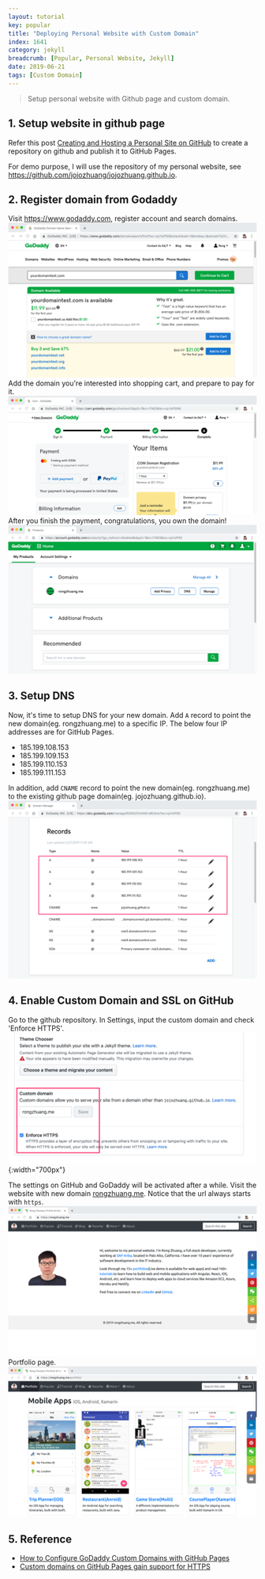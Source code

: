 ```yaml
---
layout: tutorial
key: popular
title: "Deploying Personal Website with Custom Domain"
index: 1641
category: jekyll
breadcrumb: [Popular, Personal Website, Jekyll]
date: 2019-06-21
tags: [Custom Domain]
---
```


> Setup personal website with Github page and custom domain.

## 1. Setup website in github page
Refer this post [Creating and Hosting a Personal Site on GitHub](http://jmcglone.com/guides/github-pages/) to create a repository on github and publish it to GitHub Pages.

For demo purpose, I will use the repository of my personal website, see https://github.com/jojozhuang/jojozhuang.github.io.

## 2. Register domain from Godaddy
Visit https://www.godaddy.com, register account and search domains.
![image](/public/images/jekyll/1641/godaddy_searchdomain.png)
Add the domain you're interested into shopping cart, and prepare to pay for it.
![image](/public/images/jekyll/1641/godaddy_cart.png)
After you finish the payment, congratulations, you own the domain!
![image](/public/images/jekyll/1641/godaddy_domain.png)

## 3. Setup DNS
Now, it's time to setup DNS for your new domain. Add `A` record to point the new domain(eg. rongzhuang.me) to a specific IP. The below four IP addresses are for GitHub Pages.
* 185.199.108.153
* 185.199.109.153
* 185.199.110.153
* 185.199.111.153

In addition, add `CNAME` record to point the new domain(eg. rongzhuang.me) to the existing github page domain(eg. jojozhuang.github.io).
![image](/public/images/jekyll/1641/godaddy_adddns.png)

## 4. Enable Custom Domain and SSL on GitHub
Go to the github repository. In Settings, input the custom domain and check 'Enforce HTTPS'.
![image](/public/images/jekyll/1641/custom_domain.png){:width="700px"}

The settings on GitHub and GoDaddy will be activated after a while. Visit the website with new domain [rongzhuang.me](rongzhuang.me). Notice that the url always starts with `https`.
![image](/public/images/jekyll/1641/rongzhuang_home.png)
Portfolio page.
![image](/public/images/jekyll/1641/rongzhuang_portfolio.png)

## 5. Reference
* [How to Configure GoDaddy Custom Domains with GitHub Pages](https://medium.com/@supriyakankure/how-to-add-a-custom-domain-to-your-github-page-with-godaddy-84495781143e)
* [Custom domains on GitHub Pages gain support for HTTPS](https://github.blog/2018-05-01-github-pages-custom-domains-https/)
